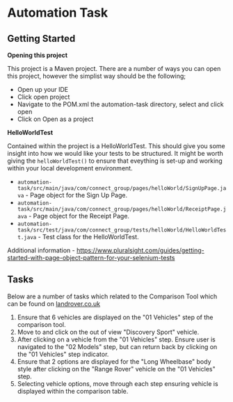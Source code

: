 # Automation Task

## Getting Started

**Opening this project**

This project is a Maven project. There are a number of ways you can open this project, however the simplist way should be the following;

*  Open up your IDE
*  Click open project
*  Navigate to the POM.xml the automation-task directory, select and click open
*  Click on Open as a project

**HelloWorldTest**

Contained within the project is a HelloWorldTest. This should give you some insight into how we would like your tests to be structured. It might be worth giving the `helloWorldTest()` to ensure that eveything is set-up and working within your local development environment.

* `automation-task/src/main/java/com/connect_group/pages/helloWorld/SignUpPage.java` - Page object for the Sign Up Page.
* `automation-task/src/main/java/com/connect_group/pages/helloWorld/ReceiptPage.java` - Page object for the Receipt Page.
* `automation-task/src/test/java/com/connect_group/tests/helloWorld/HelloWorldTest.java` - Test class for the HelloWorldTest.

Additional information - https://www.pluralsight.com/guides/getting-started-with-page-object-pattern-for-your-selenium-tests

## Tasks

Below are a number of tasks which related to the Comparison Tool which can be found on [landrover.co.uk](https://www.landrover.co.uk/comparison-tool/index.html#)

1. Ensure that 6 vehicles are displayed on the "01 Vehicles" step of the comparison tool.
2. Move to and click on the out of view "Discovery Sport" vehicle.
3. After clicking on a vehicle from the "01 Vehicles" step. Ensure user is navigated to the "02 Models" step, but can return back by clicking on the "01 Vehicles" step indicator.
4. Ensure that 2 options are displayed for the "Long Wheelbase" body style after clicking on the "Range Rover" vehicle on the "01 Vehicles" step.
5. Selecting vehicle options, move through each step ensuring vehicle is displayed within the comparison table.